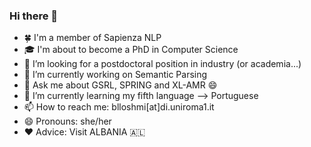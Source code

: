 ### Hi there 👋

- :four_leaf_clover: I'm a member of Sapienza NLP
- :mortar_board: I'm about to become a PhD in Computer Science 
- 🤔 I’m looking for a postdoctoral position in industry (or academia...)
- 🔭 I’m currently working on Semantic Parsing
- 💬 Ask me about GSRL, SPRING and XL-AMR 😄
- 🌱 I’m currently learning my fifth language --> Portuguese
- 📫 How to reach me: blloshmi[at]di.uniroma1.it
- 😄 Pronouns: she/her
- :heart: Advice: Visit ALBANIA 🇦🇱 
<!--
**rexhinab/rexhinab** is a ✨ _special_ ✨ repository because its `README.md` (this file) appears on your GitHub profile.

Here are some ideas to get you started:

- 🔭 I’m currently working on ...
- 🌱 I’m currently learning ...
- 👯 I’m looking to collaborate on ...
- 🤔 I’m looking for help with ...
- 💬 Ask me about ...
- 📫 How to reach me: ...
- 😄 Pronouns: ...
- ⚡ Fun fact: ...
-->
